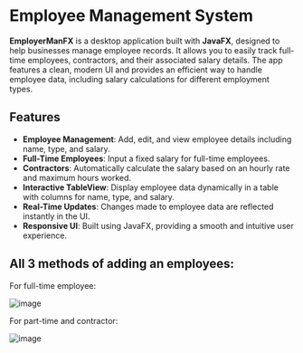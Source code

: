 # Employee Management System

**EmployerManFX** is a desktop application built with **JavaFX**, designed to help businesses manage employee records. It allows you to easily track full-time employees, contractors, and their associated salary details. The app features a clean, modern UI and provides an efficient way to handle employee data, including salary calculations for different employment types.

## Features

- **Employee Management**: Add, edit, and view employee details including name, type, and salary.
- **Full-Time Employees**: Input a fixed salary for full-time employees.
- **Contractors**: Automatically calculate the salary based on an hourly rate and maximum hours worked.
- **Interactive TableView**: Display employee data dynamically in a table with columns for name, type, and salary.
- **Real-Time Updates**: Changes made to employee data are reflected instantly in the UI.
- **Responsive UI**: Built using JavaFX, providing a smooth and intuitive user experience.

## All 3 methods of adding an employees:
For full-time employee:

![image](https://github.com/user-attachments/assets/b1938bad-786d-435d-9905-46a8fbff6d1c)


For part-time and contractor:

![image](https://github.com/user-attachments/assets/d265b8a5-9815-4b77-97cf-ba61ff1caba9)
